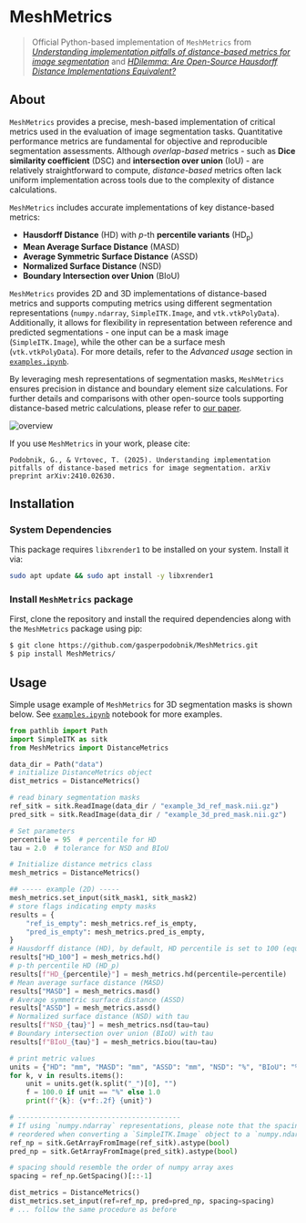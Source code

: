 # MeshMetrics
> Official Python-based implementation of `MeshMetrics` from [_Understanding implementation pitfalls of distance-based metrics for image segmentation_](https://arxiv.org/abs/2410.02630) and [_HDilemma: Are Open-Source Hausdorff Distance Implementations Equivalent?_](https://link.springer.com/chapter/10.1007/978-3-031-72114-4_30)

## About
`MeshMetrics` provides a precise, mesh-based implementation of critical metrics used in the evaluation of image segmentation tasks. Quantitative performance metrics are fundamental for objective and reproducible segmentation assessments. Although *overlap-based* metrics - such as **Dice similarity coefficient** (DSC) and **intersection over union** (IoU) - are relatively straightforward to compute, *distance-based* metrics often lack uniform implementation across tools due to the complexity of distance calculations.

`MeshMetrics` includes accurate implementations of key distance-based metrics:
- **Hausdorff Distance** (HD) with $p$-th **percentile variants** (HD<sub>p</sub>)
- **Mean Average Surface Distance** (MASD)
- **Average Symmetric Surface Distance** (ASSD)
- **Normalized Surface Distance** (NSD)
- **Boundary Intersection over Union** (BIoU)

`MeshMetrics` provides 2D and 3D implementations of distance-based metrics and supports computing metrics using different segmentation representations (`numpy.ndarray`, `SimpleITK.Image`, and `vtk.vtkPolyData`). Additionally, it allows for flexibility in representation between reference and predicted segmentations - one input can be a mask image (`SimpleITK.Image`), while the other can be a surface mesh (`vtk.vtkPolyData`). For more details, refer to the *Advanced usage* section in [`examples.ipynb`](examples.ipynb).

By leveraging mesh representations of segmentation masks, `MeshMetrics` ensures precision in distance and boundary element size calculations. For further details and comparisons with other open-source tools supporting distance-based metric calculations, please refer to [our paper](https://arxiv.org/abs/2410.02630).

![overview](./data/paper_overview.png)

If you use `MeshMetrics` in your work, please cite:
```
Podobnik, G., & Vrtovec, T. (2025). Understanding implementation pitfalls of distance-based metrics for image segmentation. arXiv preprint arXiv:2410.02630.
```

## Installation
### System Dependencies
This package requires `libxrender1` to be installed on your system. Install it via:
```bash
sudo apt update && sudo apt install -y libxrender1
```

### Install `MeshMetrics` package
First, clone the repository and install the required dependencies along with the `MeshMetrics` package using pip:
```bash
$ git clone https://github.com/gasperpodobnik/MeshMetrics.git
$ pip install MeshMetrics/
```

## Usage
Simple usage example of `MeshMetrics` for 3D segmentation masks is shown below.
See [`examples.ipynb`](examples.ipynb) notebook for more examples.

```python
from pathlib import Path
import SimpleITK as sitk
from MeshMetrics import DistanceMetrics

data_dir = Path("data")
# initialize DistanceMetrics object
dist_metrics = DistanceMetrics()

# read binary segmentation masks
ref_sitk = sitk.ReadImage(data_dir / "example_3d_ref_mask.nii.gz")
pred_sitk = sitk.ReadImage(data_dir / "example_3d_pred_mask.nii.gz")

# Set parameters
percentile = 95  # percentile for HD
tau = 2.0  # tolerance for NSD and BIoU

# Initialize distance metrics class
mesh_metrics = DistanceMetrics()

## ----- example (2D) -----
mesh_metrics.set_input(sitk_mask1, sitk_mask2)
# store flags indicating empty masks
results = {
    "ref_is_empty": mesh_metrics.ref_is_empty,
    "pred_is_empty": mesh_metrics.pred_is_empty,
}
# Hausdorff distance (HD), by default, HD percentile is set to 100 (equivalent to HD)
results["HD_100"] = mesh_metrics.hd()
# p-th percentile HD (HD_p)
results[f"HD_{percentile}"] = mesh_metrics.hd(percentile=percentile)
# Mean average surface distance (MASD)
results["MASD"] = mesh_metrics.masd()
# Average symmetric surface distance (ASSD)
results["ASSD"] = mesh_metrics.assd()
# Normalized surface distance (NSD) with tau
results[f"NSD_{tau}"] = mesh_metrics.nsd(tau=tau)
# Boundary intersection over union (BIoU) with tau
results[f"BIoU_{tau}"] = mesh_metrics.biou(tau=tau)

# print metric values
units = {"HD": "mm", "MASD": "mm", "ASSD": "mm", "NSD": "%", "BIoU": "%"}
for k, v in results.items():
    unit = units.get(k.split("_")[0], "")
    f = 100.0 if unit == "%" else 1.0
    print(f"{k}: {v*f:.2f} {unit}")

# ----------------------------------------
# If using `numpy.ndarray` representations, please note that the spacing must be
# reordered when converting a `SimpleITK.Image` object to a `numpy.ndarray`
ref_np = sitk.GetArrayFromImage(ref_sitk).astype(bool)
pred_np = sitk.GetArrayFromImage(pred_sitk).astype(bool)

# spacing should resemble the order of numpy array axes
spacing = ref_np.GetSpacing()[::-1]

dist_metrics = DistanceMetrics()
dist_metrics.set_input(ref=ref_np, pred=pred_np, spacing=spacing)
# ... follow the same procedure as before
```
